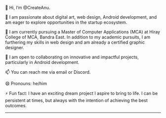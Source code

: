 👋 Hi, I’m @CreateAnu.

👀 I am passionate about digital art, web design, Android development, and am eager to explore opportunities in the startup ecosystem.

🌱 I am currently pursuing a Master of Computer Applications (MCA) at Hiray College of MCA, Bandra East. In addition to my academic pursuits, I am furthering my skills in web design and am already a certified graphic designer.

💞️ I am open to collaborating on innovative and impactful projects, particularly in Android development.

📫 You can reach me via email or Discord.

😄 Pronouns: he/him

⚡ Fun fact: I have an exciting dream project I aspire to bring to life. I can be persistent at times, but always with the intention of achieving the best outcomes.

---
<!---
CreateAnu/CreateAnu is a ✨ special ✨ repository because its `README.md` (this file) appears on your GitHub profile.
You can click the Preview link to take a look at your changes.
--->
